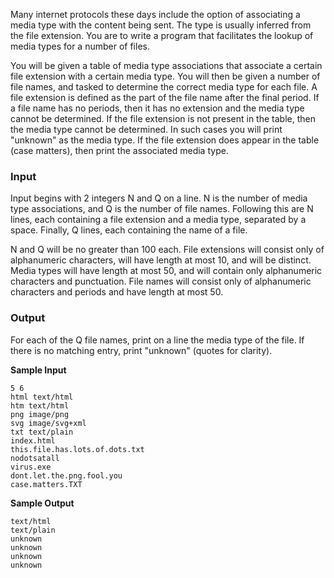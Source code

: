 Many internet protocols these days include the option of associating a media type with the content being sent. The type is usually inferred from the file extension. You are to write a program that facilitates the lookup of media types for a number of files.

You will be given a table of media type associations that associate a certain file extension with a certain media type. You will then be given a number of file names, and tasked to determine the correct media type for each file. A file extension is defined as the part of the file name after the final period. If a file name has no periods, then it has no extension and the media type cannot be determined. If the file extension is not present in the table, then the media type cannot be determined. In such cases you will print "unknown" as the media type. If the file extension does appear in the table (case matters), then print the associated media type.

### **Input**

Input begins with 2 integers N and Q on a line. N is the number of media type associations, and Q is the number of file names. Following this are N lines, each containing a file extension and a media type, separated by a space. Finally, Q lines, each containing the name of a file.

N and Q will be no greater than 100 each. File extensions will consist only of alphanumeric characters, will have length at most 10, and will be distinct. Media types will have length at most 50, and will contain only alphanumeric characters and punctuation. File names will consist only of alphanumeric characters and periods and have length at most 50.

### **Output**

For each of the Q file names, print on a line the media type of the file. If there is no matching entry, print "unknown" (quotes for clarity).

**Sample Input**

```
5 6
html text/html
htm text/html
png image/png
svg image/svg+xml
txt text/plain
index.html
this.file.has.lots.of.dots.txt
nodotsatall
virus.exe
dont.let.the.png.fool.you
case.matters.TXT
```

**Sample Output**

```
text/html
text/plain
unknown
unknown
unknown
unknown
```
